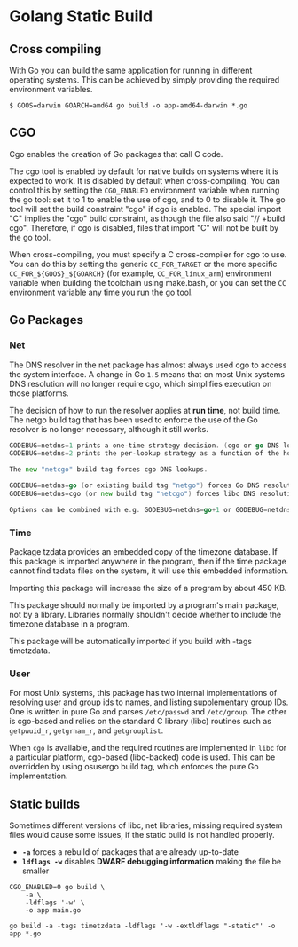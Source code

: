 # Golang Static Build

## Cross compiling

With Go you can build the same application for running in different operating systems. This can be achieved by simply providing the required environment variables.

```golang
$ GOOS=darwin GOARCH=amd64 go build -o app-amd64-darwin *.go
```

## CGO

Cgo enables the creation of Go packages that call C code.

The cgo tool is enabled by default for native builds on systems where it is expected to work. It is disabled by default when cross-compiling. You can control this by setting the `CGO_ENABLED` environment variable when running the go tool: set it to 1 to enable the use of cgo, and to 0 to disable it. The go tool will set the build constraint "cgo" if cgo is enabled. The special import "C" implies the "cgo" build constraint, as though the file also said "// +build cgo". Therefore, if cgo is disabled, files that import "C" will not be built by the go tool.

When cross-compiling, you must specify a C cross-compiler for cgo to use. You can do this by setting the generic `CC_FOR_TARGET` or the more specific `CC_FOR_${GOOS}_${GOARCH}` (for example, `CC_FOR_linux_arm`) environment variable when building the toolchain using make.bash, or you can set the `CC` environment variable any time you run the go tool.


## Go Packages

### Net

The DNS resolver in the net package has almost always used cgo to access the system interface. A change in Go `1.5` means that on most Unix systems DNS resolution will no longer require cgo, which simplifies execution on those platforms.

The decision of how to run the resolver applies at **run time**, not build time. The netgo build tag that has been used to enforce the use of the Go resolver is no longer necessary, although it still works.

```go
GODEBUG=netdns=1 prints a one-time strategy decision. (cgo or go DNS lookups)
GODEBUG=netdns=2 prints the per-lookup strategy as a function of the hostname.

The new "netcgo" build tag forces cgo DNS lookups.

GODEBUG=netdns=go (or existing build tag "netgo") forces Go DNS resolution.
GODEBUG=netdns=cgo (or new build tag "netcgo") forces libc DNS resolution.

Options can be combined with e.g. GODEBUG=netdns=go+1 or GODEBUG=netdns=2+cgo.
```

### Time

Package tzdata provides an embedded copy of the timezone database. If this package is imported anywhere in the program, then if the time package cannot find tzdata files on the system, it will use this embedded information.

Importing this package will increase the size of a program by about 450 KB.

This package should normally be imported by a program's main package, not by a library. Libraries normally shouldn't decide whether to include the timezone database in a program.

This package will be automatically imported if you build with -tags timetzdata.

### User

For most Unix systems, this package has two internal implementations of resolving user and group ids to names, and listing supplementary group IDs. One is written in pure Go and parses `/etc/passwd` and `/etc/group`. The other is cgo-based and relies on the standard C library (libc) routines such as `getpwuid_r`, `getgrnam_r`, and `getgrouplist`.

When `cgo` is available, and the required routines are implemented in `libc` for a particular platform, cgo-based (libc-backed) code is used. This can be overridden by using osusergo build tag, which enforces the pure Go implementation.

## Static builds

Sometimes different versions of libc, net libraries, missing required system files would cause some issues, if the static build is not handled properly.

* **`-a`** forces a rebuild of packages that are already up-to-date
* **`ldflags -w`** disables **DWARF debugging information** making the file be smaller

```golang
CGO_ENABLED=0 go build \
    -a \
    -ldflags '-w' \
    -o app main.go
```

```golang
go build -a -tags timetzdata -ldflags '-w -extldflags "-static"' -o app *.go
```
